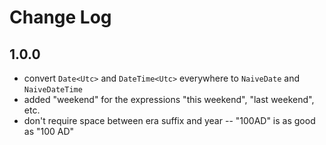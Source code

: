 # Change Log

## 1.0.0
* convert `Date<Utc>` and `DateTime<Utc>` everywhere to `NaiveDate` and `NaiveDateTime`
* added "weekend" for the expressions "this weekend", "last weekend", etc.
* don't require space between era suffix and year -- "100AD" is as good as "100 AD"
